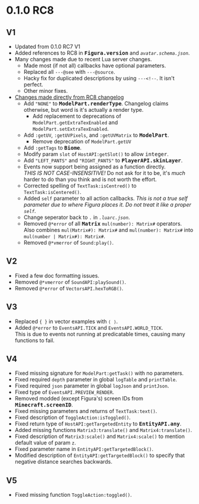 # 0.1.0 RC8 #

V1
--------------------------------------------------
* Updated from 0.1.0 RC7 V1
* Added references to RC8 in <kbd>**Figura.version**</kbd> and *`avatar.schema.json`*.
* Many changes made due to recent Lua server changes.
  * Made most (if not all) callbacks have optional parameters.
  * Replaced all `---@see` with `---@source`.
  * Hacky fix for duplicated descriptions by using `---<!--`. It isn't perfect.
  * Other minor fixes.
* [Changes made directly from RC8 changelog](
    https://discord.com/channels/805969743466332191/959863825581101116/1023469167711629362
  )
  * Add `"NONE"` to <kbd>**ModelPart.renderType**</kbd>.
    Changelog claims otherwise, but word is it's actually a render type.
    * Add replacement to deprecations of `ModelPart.getExtraTexEnabled` and
      `ModelPart.setExtraTexEnabled`.
  * Add `:getUV`, `:getUVPixels`, and `:getUVMatrix` to <kbd>**ModelPart**</kbd>.
    * Remove deprecation of `ModelPart.getUV`
  * Add `:getTags` to <kbd>**Biome**</kbd>.
  * Modify param `slot` of `HostAPI:getSlot()` to allow <kbd>integer</kbd>.
  * Add `"LEFT_PANTS"` and `"RIGHT_PANTS"` to <kbd>**PlayerAPI.skinLayer**</kbd>.
  * Events now support being assigned as a function directly.  
    *THIS IS NOT CASE-INSENSITIVE!* Do not ask for it to be, it's *much* harder to do than you
    think and is not worth the effort.
  * Corrected spelling of `TextTask:isCentred()` to `TextTask:isCentered()`.
  * Added `self` parameter to all action callbacks. *This is not a true self parameter due to where
    Figura places it. Do not treat it like a proper `self`.*
  * Change seperator back to `.` in *`.luarc.json`*.
  * Removed `@*error` of all <kbd>**Matrix**</kbd> `mul(number): Matrix#` operators.  
    Also combines `mul(Matrix#): Matrix#` and `mul(number): Matrix#` into
    `mul(number | Matrix#): Matrix#`.
  * Removed `@*vmerror` of `Sound:play()`.

V2
--------------------------------------------------
* Fixed a few doc formatting issues.
* Removed `@*vmerror` of `SoundAPI:playSound()`.
* Removed `@*error` of `VectorsAPI.hexToRGB()`.

V3
--------------------------------------------------
* Replaced `{ }` in vector examples with `⟨ ⟩`.
* Added `@*error` to `EventsAPI.TICK` and `EventsAPI.WORLD_TICK`.  
  This is due to events not running at predicatable times, causing many functions to fail.

V4
--------------------------------------------------
* Fixed missing signature for `ModelPart:getTask()` with no parameters.
* Fixed required `depth` parameter in global `logTable` and `printTable`.
* Fixed required `json` parameter in global `logJson` and `printJson`.
* Fixed type of `EventsAPI.PREVIEW_RENDER`.
* Removed modded (except Figura's) screen IDs from <kbd>**Minecraft.screenID**</kbd>.
* Fixed missing parameters and returns of `TextTask:text()`.
* Fixed description of `ToggleAction:isToggled()`.
* Fixed return type of `HostAPI:getTargetedEntity` to <kbd>**EntityAPI.any**</kbd>.
* Added missing functions `Matrix3:translate()` and `Matrix4:translate()`.
* Fixed description of `Matrix3:scale()` and `Matrix4:scale()` to mention default value of param
  `z`.
* Fixed parameter name in `EntityAPI:getTargetedBlock()`.
* Modified description of `EntityAPI:getTargetedBlock()` to specify that negative distance searches
  backwards.

V5
--------------------------------------------------
* Fixed missing function `ToggleAction:toggled()`.
